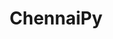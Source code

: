 ---
title: "ChennaiPy"
logo : "assets/images/community_partners/chennaipy.png"
twitter : "chennaipy"
---